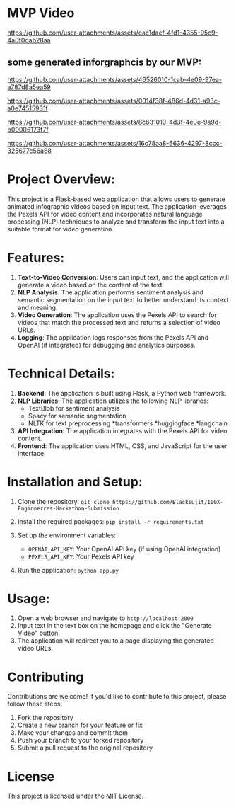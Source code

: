 # MVP Video



https://github.com/user-attachments/assets/eac1daef-4fd1-4355-95c9-4a0f0dab28aa



## some generated inforgraphcis by our MVP:



https://github.com/user-attachments/assets/46526010-1cab-4e09-97ea-a787d8a5ea59



https://github.com/user-attachments/assets/0014f38f-486d-4d31-a93c-a0e74515931f



https://github.com/user-attachments/assets/8c631010-4d3f-4e0e-9a9d-b00006173f7f



https://github.com/user-attachments/assets/16c78aa8-6636-4297-8ccc-325677c56a68







# Project Overview:

This project is a Flask-based web application that allows users to generate animated infographic videos based on input text. The application leverages the Pexels API for video content and incorporates natural language processing (NLP) techniques to analyze and transform the input text into a suitable format for video generation.

# Features:

1. **Text-to-Video Conversion**: Users can input text, and the application will generate a video based on the content of the text.
2. **NLP Analysis**: The application performs sentiment analysis and semantic segmentation on the input text to better understand its context and meaning.
3. **Video Generation**: The application uses the Pexels API to search for videos that match the processed text and returns a selection of video URLs.
4. **Logging**: The application logs responses from the Pexels API and OpenAI (if integrated) for debugging and analytics purposes.

# Technical Details:

1. **Backend**: The application is built using Flask, a Python web framework.
2. **NLP Libraries**: The application utilizes the following NLP libraries:
	* TextBlob for sentiment analysis
	* Spacy for semantic segmentation
	* NLTK for text preprocessing
    *transformers
    *huggingface
    *langchain
3. **API Integration**: The application integrates with the Pexels API for video content.
4. **Frontend**: The application uses HTML, CSS, and JavaScript for the user interface.

# Installation and Setup:

1. Clone the repository: `git clone https://github.com/Blacksujit/100X-Enginnerres-Hackathon-Submission`

2. Install the required packages: `pip install -r requirements.txt`
3. Set up the environment variables:
	* `OPENAI_API_KEY`: Your OpenAI API key (if using OpenAI integration)
	* `PEXELS_API_KEY`: Your Pexels API key
4. Run the application: `python app.py`

# Usage:

1. Open a web browser and navigate to `http://localhost:2000`
2. Input text in the text box on the homepage and click the "Generate Video" button.
3. The application will redirect you to a page displaying the generated video URLs.

# Contributing

Contributions are welcome! If you'd like to contribute to this project, please follow these steps:

1. Fork the repository
2. Create a new branch for your feature or fix
3. Make your changes and commit them
4. Push your branch to your forked repository
5. Submit a pull request to the original repository

# License

This project is licensed under the MIT License.

